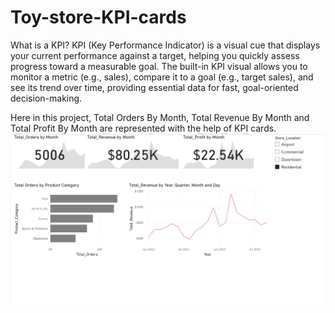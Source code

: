 # Toy-store-KPI-cards
What is a KPI?
KPI (Key Performance Indicator) is a visual cue that displays your current performance against a target, helping you quickly assess progress toward a measurable goal. The built-in KPI visual allows you to monitor a metric (e.g., sales), compare it to a goal (e.g., target sales), and see its trend over time, providing essential data for fast, goal-oriented decision-making.

Here in this project, Total Orders By Month, Total Revenue By Month and Total Profit By Month are represented with the help of KPI cards.
![image alt](https://github.com/nsankareswari-70/Toy-store-KPI-cards/blob/221cb621b9cfd2fdfaa3b3ceeacecf6f358e3ab8/ToystoreKPI.png)

